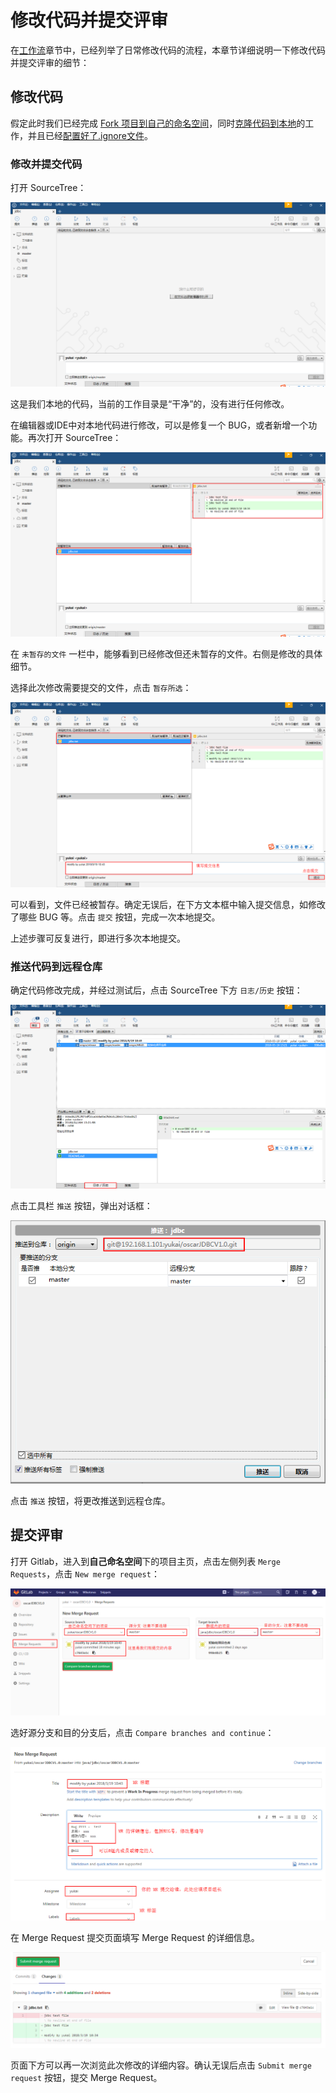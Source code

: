 # 修改代码并提交评审

在[工作流](/workflow/workflow.md)章节中，已经列举了日常修改代码的流程，本章节详细说明一下修改代码并提交评审的细节：

## 修改代码

假定此时我们已经完成 [Fork 项目到自己的命名空间](/setup/fork.md)，同时[克隆代码到本地](/克隆)的工作，并且已经[配置好了.ignore文件](/others/ignore.md)。

### 修改并提交代码

打开 SourceTree：

![](/assets/sourcetree.png)

这是我们本地的代码，当前的工作目录是“干净”的，没有进行任何修改。

在编辑器或IDE中对本地代码进行修改，可以是修复一个 BUG，或者新增一个功能。再次打开 SourceTree：

![](/assets/sourcetree-modify.png)

在 `未暂存的文件` 一栏中，能够看到已经修改但还未暂存的文件。右侧是修改的具体细节。

选择此次修改需要提交的文件，点击 `暂存所选`：

![](/assets/sourcetree-commit.png)

可以看到，文件已经被暂存。确定无误后，在下方文本框中输入提交信息，如修改了哪些  BUG 等。点击 `提交` 按钮，完成一次本地提交。

上述步骤可反复进行，即进行多次本地提交。

### 推送代码到远程仓库

确定代码修改完成，并经过测试后，点击 SourceTree 下方 `日志/历史` 按钮：

![](/assets/sourcetree-push.png)

点击工具栏 `推送` 按钮，弹出对话框：

![](/assets/sourcetree-push1.png)

点击 `推送` 按钮，将更改推送到远程仓库。

## 提交评审

打开 Gitlab，进入到**自己命名空间**下的项目主页，点击左侧列表 `Merge Requests`，点击 `New merge request`：

![](/assets/gitlab-mr.png)

选好源分支和目的分支后，点击 `Compare branches and continue`：

![](/assets/gitlab-mr-content.png)

在 Merge Request 提交页面填写 Merge Request 的详细信息。

![](/assets/gitlab-mr-submit.png)

页面下方可以再一次浏览此次修改的详细内容。确认无误后点击 `Submit merge request` 按钮，提交 Merge Request。

